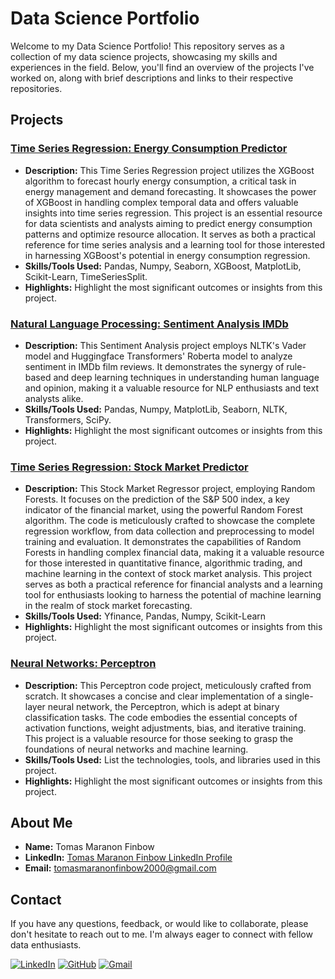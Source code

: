 # Data Science Portfolio

Welcome to my Data Science Portfolio! This repository serves as a collection of my data science projects, showcasing my skills and experiences in the field. Below, you'll find an overview of the projects I've worked on, along with brief descriptions and links to their respective repositories.

## Projects

### [Time Series Regression: Energy Consumption Predictor](https://github.com/tommf00/Data-Science-Portfolio/tree/main/Energy%20consumption%20predictor)

- **Description:** This Time Series Regression project utilizes the XGBoost algorithm to forecast hourly energy consumption, a critical task in energy management and demand forecasting. It showcases the power of XGBoost in handling complex temporal data and offers valuable insights into time series regression. This project is an essential resource for data scientists and analysts aiming to predict energy consumption patterns and optimize resource allocation. It serves as both a practical reference for time series analysis and a learning tool for those interested in harnessing XGBoost's potential in energy consumption regression.
- **Skills/Tools Used:** Pandas, Numpy, Seaborn, XGBoost, MatplotLib, Scikit-Learn, TimeSeriesSplit.
- **Highlights:** Highlight the most significant outcomes or insights from this project.

### [Natural Language Processing: Sentiment Analysis IMDb](https://github.com/tommf00/Data-Science-Portfolio/tree/main/Sentiment%20Analysis%20IMDB)

- **Description:** This Sentiment Analysis project employs NLTK's Vader model and Huggingface Transformers' Roberta model to analyze sentiment in IMDb film reviews. It demonstrates the synergy of rule-based and deep learning techniques in understanding human language and opinion, making it a valuable resource for NLP enthusiasts and text analysts alike.
- **Skills/Tools Used:** Pandas, Numpy, MatplotLib, Seaborn, NLTK, Transformers, SciPy.
- **Highlights:** Highlight the most significant outcomes or insights from this project.

### [Time Series Regression: Stock Market Predictor](https://github.com/tommf00/Data-Science-Portfolio/tree/main/Stock%20Market%20Predictor)

- **Description:** This Stock Market Regressor project, employing Random Forests. It focuses on the prediction of the S&P 500 index, a key indicator of the financial market, using the powerful Random Forest algorithm. The code is meticulously crafted to showcase the complete regression workflow, from data collection and preprocessing to model training and evaluation. It demonstrates the capabilities of Random Forests in handling complex financial data, making it a valuable resource for those interested in quantitative finance, algorithmic trading, and machine learning in the context of stock market analysis. This project serves as both a practical reference for financial analysts and a learning tool for enthusiasts looking to harness the potential of machine learning in the realm of stock market forecasting.
- **Skills/Tools Used:** Yfinance, Pandas, Numpy, Scikit-Learn
- **Highlights:** Highlight the most significant outcomes or insights from this project.

### [Neural Networks: Perceptron](https://github.com/tommf00/Data-Science-Portfolio/tree/main/Perceptron)

- **Description:** This Perceptron code project, meticulously crafted from scratch. It showcases a concise and clear implementation of a single-layer neural network, the Perceptron, which is adept at binary classification tasks. The code embodies the essential concepts of activation functions, weight adjustments, bias, and iterative training. This project is a valuable resource for those seeking to grasp the foundations of neural networks and machine learning.
- **Skills/Tools Used:** List the technologies, tools, and libraries used in this project.
- **Highlights:** Highlight the most significant outcomes or insights from this project.

## About Me

- **Name:** Tomas Maranon Finbow
- **LinkedIn:** [Tomas Maranon Finbow LinkedIn Profile](https://www.linkedin.com/in/tomas-maranon-finbow-758880196/)
- **Email:** tomasmaranonfinbow2000@gmail.com

## Contact

If you have any questions, feedback, or would like to collaborate, please don't hesitate to reach out to me. I'm always eager to connect with fellow data enthusiasts.

[![LinkedIn](https://img.shields.io/badge/linkedin-%230077B5.svg?style=for-the-badge&logo=linkedin&logoColor=white)](https://www.linkedin.com/in/tomas-maranon-finbow-758880196/)
[![GitHub](https://img.shields.io/badge/github-%23121011.svg?style=for-the-badge&logo=github&logoColor=white)](https://github.com/tommf00)
[![Gmail](https://img.shields.io/badge/Gmail-D14836?style=for-the-badge&logo=gmail&logoColor=white)](mailto:tomasmaranonfinbow2000@gmail.com)
